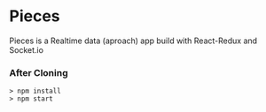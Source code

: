 # Pieces

Pieces is a Realtime data (aproach) app build with React-Redux and Socket.io

### After Cloning

```
> npm install
> npm start
```

